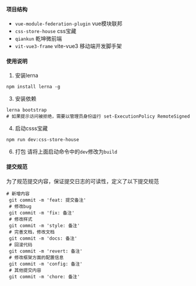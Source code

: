 #### 项目结构
- `vue-module-federation-plugin`   vue模块联邦
- `css-store-house`   css宝藏
- `qiankun`  乾坤微前端
- `vit-vue3-frame`  vite-vue3 移动端开发脚手架

#### 使用说明
1. 安装lerna
```
npm install lerna -g
```

3. 安装依赖
```
lerna bootstrap
# 如果提示访问被拒绝，需要以管理员身份运行 set-ExecutionPolicy RemoteSigned
```

4. 启动csss宝藏
```
npm run dev:css-store-house
```

6. 打包
请将上面启动命令中的`dev`修改为`build`


#### 提交规范
为了规范提交内容，保证提交日志的可读性，定义了以下提交规范

```shell
# 新增内容
 git commit -m 'feat: 提交备注'
 # 修改bug
 git commit -m 'fix: 备注'
 # 修改样式
 git commit -m 'style: 备注'
 # 完善文档，修改文档
 git commit -m 'docs: 备注'
 # 回滚代码
 git commit -m 'revert: 备注'
 # 修改框架方面的配置信息
 git commit -m 'config: 备注'
 # 其他提交内容
 git commit -m 'chore: 备注'
```
